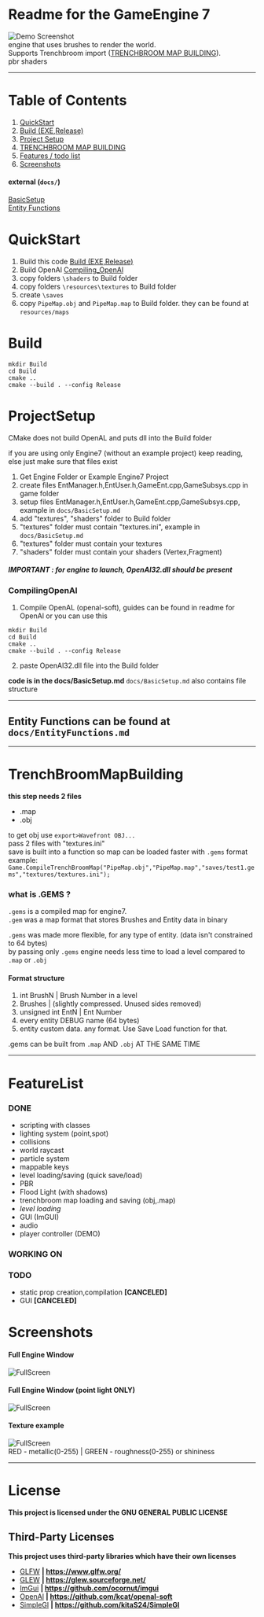 # Readme for the GameEngine 7

![Demo Screenshot](docs/screenshots/HeaderImg.png)\
engine that uses brushes to render the world.\
Supports Trenchbroom import ([TRENCHBROOM MAP BUILDING](#TrenchBroomMapBuilding)).\
pbr shaders

***

# Table of Contents
1. [QuickStart](#QuickStart)
2. [Build (EXE,Release)](#Build)
3. [Project Setup](#ProjectSetup)
4. [TRENCHBROOM MAP BUILDING](#TrenchBroomMapBuilding)
5. [Features / todo list](#FeatureList)
6. [Screenshots](#Screenshots)

#### external (`docs/`)
[BasicSetup](docs/BasicSetup.md)\
[Entity Functions](docs/EntityFunctions.md)

# QuickStart
1. Build this code [Build (EXE,Release)](#Build)
2. Build OpenAl [Compiling_OpenAl](#CompilingOpenAl)
3. copy folders `\shaders` to Build folder
4. copy folders `\resources\textures` to Build folder
5. create `\saves`
6. copy `PipeMap.obj` and `PipeMap.map` to Build folder. they can be found at `resources/maps`

# Build

```
mkdir Build
cd Build
cmake ..
cmake --build . --config Release
```

# ProjectSetup

CMake does not build OpenAL and puts dll into the Build folder

if you are using only Engine7 (without an example project) keep reading, else just make sure that files exist

1. Get Engine Folder or Example Engine7 Project
2. create files EntManager.h,EntUser.h,GameEnt.cpp,GameSubsys.cpp in game folder
3. setup files EntManager.h,EntUser.h,GameEnt.cpp,GameSubsys.cpp, example in `docs/BasicSetup.md`
4. add "textures", "shaders" folder to Build folder
5. "textures" folder must contain "textures.ini", example in `docs/BasicSetup.md`
6. "textures" folder must contain your textures
7. "shaders" folder must contain your shaders (Vertex,Fragment)

##### IMPORTANT : for engine to launch, OpenAl32.dll should be present

### CompilingOpenAl

1. Compile OpenAL (openal-soft), guides can be found in readme for OpenAl or you can use this
```
mkdir Build
cd Build
cmake ..
cmake --build . --config Release
```
2. paste OpenAl32.dll file into the Build folder





**code is in the docs/BasicSetup.md**
`docs/BasicSetup.md` also contains file structure

---

## Entity Functions can be found at `docs/EntityFunctions.md`

---
# TrenchBroomMapBuilding

**this step needs 2 files**
* .map
* .obj

to get obj use `export>Wavefront OBJ...`\
pass 2 files with "textures.ini"\
save is built into a function so map can be loaded faster with `.gems` format\
example:
`Game.CompileTrenchBroomMap("PipeMap.obj","PipeMap.map","saves/test1.gems","textures/textures.ini");`

### what is .GEMS ?

`.gems` is a compiled map for engine7.\
`.gem` was a map format that stores Brushes and Entity data in binary

`.gems` was made more flexible, for any type of entity. (data isn't constrained to 64 bytes)\
by passing only `.gems` engine needs less time to load a level compared to `.map` or `.obj`

#### Format structure

1. int BrushN | Brush Number in a level
2. Brushes | (slightly compressed. Unused sides removed)
3. unsigned int EntN | Ent Number
4. every entity DEBUG name (64 bytes)
5. entity custom data. any format. Use Save Load function for that.


.gems can be built from `.map` AND `.obj` AT THE SAME TIME


---

# FeatureList

### DONE
* scripting with classes
* lighting system (point,spot)
* collisions
* world raycast
* particle system
* mappable keys
* level loading/saving (quick save/load)
* PBR
* Flood Light (with shadows)
* trenchbroom map loading and saving (obj,.map)
* _level loading_
* GUI (ImGUI)
* audio
* player controller (DEMO)
### WORKING ON
### TODO

* static prop creation,compilation  **[CANCELED]**
* GUI   **[CANCELED]**


# Screenshots

#### Full Engine Window
![FullScreen](docs/screenshots/FullScreen1.png)
#### Full Engine Window (point light ONLY)
![FullScreen](docs/screenshots/FullScreen2.png)

#### Texture example
![FullScreen](docs/screenshots/TextureExample.png)\
RED - metallic(0-255) | GREEN - roughness(0-255) or shininess

---
# License
**This project is licensed under the GNU GENERAL PUBLIC LICENSE**

## Third-Party Licenses
**This project uses third-party libraries which have their own licenses**

* [GLFW](licenses/GLFW)  **| https://www.glfw.org/**
* [GLEW](licenses/GLEW)  **| https://glew.sourceforge.net/**
* [ImGui](licenses/ImGui)  **| https://github.com/ocornut/imgui**
* [OpenAl](licenses/OpenAl)  **| https://github.com/kcat/openal-soft**
* [SimpleGl](licenses/SimpleGl) **| https://github.com/kitaS24/SimpleGl**